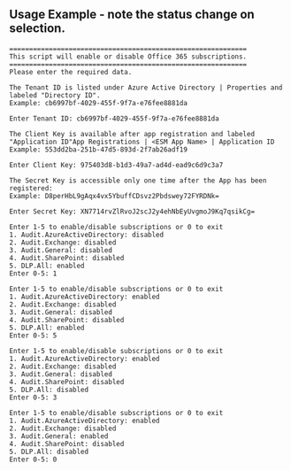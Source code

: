 
Usage Example - note the status change on selection.
----------------------------------------------------
    ============================================================
    This script will enable or disable Office 365 subscriptions.
    ============================================================
    Please enter the required data.

    The Tenant ID is listed under Azure Active Directory | Properties and labeled "Directory ID".
    Example: cb6997bf-4029-455f-9f7a-e76fee8881da

    Enter Tenant ID: cb6997bf-4029-455f-9f7a-e76fee8881da

    The Client Key is available after app registration and labeled "Application ID"App Registrations | <ESM App Name> | Application ID
    Example: 553dd2ba-251b-47d5-893d-2f7ab26adf19

    Enter Client Key: 975403d8-b1d3-49a7-ad4d-ead9c6d9c3a7

    The Secret Key is accessible only one time after the App has been registered:
    Example: D8perHbL9gAqx4vx5YbuffCDsvz2Pbdswey72FYRDNk=

    Enter Secret Key: XN7714rvZlRvoJ2scJ2y4ehNbEyUvgmoJ9Kq7qsikCg=

    Enter 1-5 to enable/disable subscriptions or 0 to exit
    1. Audit.AzureActiveDirectory: disabled
    2. Audit.Exchange: disabled
    3. Audit.General: disabled
    4. Audit.SharePoint: disabled
    5. DLP.All: enabled
    Enter 0-5: 1

    Enter 1-5 to enable/disable subscriptions or 0 to exit
    1. Audit.AzureActiveDirectory: enabled
    2. Audit.Exchange: disabled
    3. Audit.General: disabled
    4. Audit.SharePoint: disabled
    5. DLP.All: enabled
    Enter 0-5: 5

    Enter 1-5 to enable/disable subscriptions or 0 to exit
    1. Audit.AzureActiveDirectory: enabled
    2. Audit.Exchange: disabled
    3. Audit.General: disabled
    4. Audit.SharePoint: disabled
    5. DLP.All: disabled
    Enter 0-5: 3

    Enter 1-5 to enable/disable subscriptions or 0 to exit
    1. Audit.AzureActiveDirectory: enabled
    2. Audit.Exchange: disabled
    3. Audit.General: enabled
    4. Audit.SharePoint: disabled
    5. DLP.All: disabled
    Enter 0-5: 0

